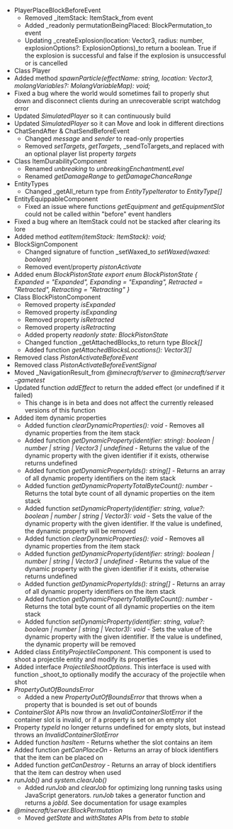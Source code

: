

-   PlayerPlaceBlockBeforeEvent
    -   Removed _itemStack: ItemStack_from event
    -   Added _readonly permutationBeingPlaced: BlockPermutation_to event
    -   Updating _createExplosion(location: Vector3, radius: number, explosionOptions?: ExplosionOptions)_to return a boolean. True if the explosion is successful and false if the explosion is unsuccessful or is cancelled
-   Class Player
-   Added method _spawnParticle(effectName: string, location: Vector3, molangVariables?: MolangVariableMap): void;_
-   Fixed a bug where the world would sometimes fail to properly shut down and disconnect clients during an unrecoverable script watchdog error
-   Updated _SimulatedPlayer_ so it can continuously build
-   Updated _SimulatedPlayer_ so it can Move and look in different directions
-   ChatSendAfter & ChatSendBeforeEvent
    -   Changed _message_ and _sender_ to read-only properties
    -   Removed _setTargets_, _getTargets_, _sendToTargets_and replaced with an optional player list property _targets_
-   Class ItemDurabilityComponent
    -   Renamed _unbreaking_ to _unbreakingEnchantmentLevel_
    -   Renamed _getDamageRange_ to _getDamageChanceRange_
-   EntityTypes
    -   Changed _getAll_return type from _EntityTypeIterator_ to _EntityType\[\]_
-   EntityEquippableComponent
    -   Fixed an issue where functions _getEquipment_ and _getEquipmentSlot_ could not be called within "before" event handlers
-   Fixed a bug where an ItemStack could not be stacked after clearing its lore
-   Added method _eatItem(itemStack: ItemStack): void;_
-   BlockSignComponent
    -   Changed signature of function _setWaxed_to _setWaxed(waxed: boolean)_
    -   Removed event/property _pistonActivate_
-   Added enum _BlockPistonState export enum BlockPistonState \{ Expanded = "Expanded", Expanding = "Expanding", Retracted = "Retracted", Retracting = "Retracting" \}_
-   Class BlockPistonComponent
    -   Removed property _isExpanded_
    -   Removed property _isExpanding_
    -   Removed property _isRetracted_
    -   Removed property _isRetracting_
    -   Added property _readonly state: BlockPistonState_
    -   Changed function _getAttachedBlocks_to return type _Block\[\]_
    -   Added function _getAttachedBlocksLocations(): Vector3\[\]_
-   Removed class _PistonActivateBeforeEvent_
-   Removed class _PistonActivateBeforeEventSignal_
-   Moved _NavigationResult_from _@minecraft/server_ to _@minecraft/server-gametest_
-   Updated function _addEffect_ to return the added effect (or undefined if it failed)
    -   This change is in beta and does not affect the currently released versions of this function
-   Added item dynamic properties
    -   Added function _clearDynamicProperties(): void_ \- Removes all dynamic properties from the item stack
    -   Added function _getDynamicProperty(identifier: string): boolean | number | string | Vector3 | undefined_ \- Returns the value of the dynamic property with the given identifier if it exists, otherwise returns undefined
    -   Added function _getDynamicPropertyIds(): string\[\]_ \- Returns an array of all dynamic property identifiers on the item stack
    -   Added function _getDynamicPropertyTotalByteCount(): number_ \- Returns the total byte count of all dynamic properties on the item stack
    -   Added function _setDynamicProperty(identifier: string, value?: boolean | number | string | Vector3): void_ \- Sets the value of the dynamic property with the given identifier. If the value is undefined, the dynamic property will be removed
    -   Added function _clearDynamicProperties(): void_ \- Removes all dynamic properties from the item stack
    -   Added function _getDynamicProperty(identifier: string): boolean | number | string | Vector3 | undefined_ \- Returns the value of the dynamic property with the given identifier if it exists, otherwise returns undefined
    -   Added function _getDynamicPropertyIds(): string\[\]_ \- Returns an array of all dynamic property identifiers on the item stack
    -   Added function _getDynamicPropertyTotalByteCount(): number_ \- Returns the total byte count of all dynamic properties on the item stack
    -   Added function _setDynamicProperty(identifier: string, value?: boolean | number | string | Vector3): void_ \- Sets the value of the dynamic property with the given identifier. If the value is undefined, the dynamic property will be removed
-   Added class _EntityProjectileComponent_. This component is used to shoot a projectile entity and modify its properties
-   Added interface _ProjectileShootOptions_. This interface is used with function _shoot_to optionally modify the accuracy of the projectile when shot
-   _PropertyOutOfBoundsError_
    -   Added a new _PropertyOutOfBoundsError_ that throws when a property that is bounded is set out of bounds
-   _ContainerSlot_ APIs now throw an _InvalidContainerSlotError_ if the container slot is invalid, or if a property is set on an empty slot
-   Property _typeId_ no longer returns undefined for empty slots, but instead throws an _InvalidContainerSlotError_
-   Added function _hasItem_ \- Returns whether the slot contains an item
-   Added function _getCanPlaceOn_ \- Returns an array of block identifiers that the item can be placed on
-   Added function _getCanDestroy_ \- Returns an array of block identifiers that the item can destroy when used
-   _runJob()_ and _system.clearJob()_
    -   Added _runJob_ and _clearJob_ for optimizing long running tasks using JavaScript generators. _runJob_ takes a generator function and returns a _jobId_. See documentation for usage examples
-   _@minecraft/server.BlockPermutation_
    -   Moved _getState_ and _withStates_ APIs from _beta_ to _stable_

